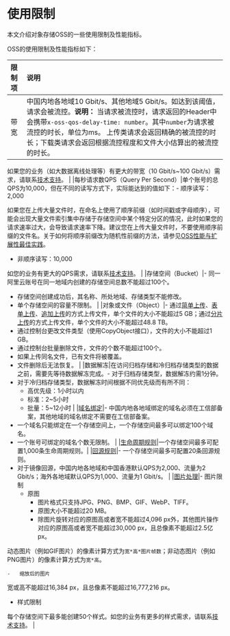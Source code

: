# 使用限制

本文介绍对象存储OSS的一些使用限制及性能指标。

OSS的使用限制及性能指标如下：

|限制项|说明|
|:--|:-|
|带宽|中国内地各地域10 Gbit/s、其他地域5 Gbit/s。如达到该阈值，请求会被流控。**说明：** 当请求被流控时，请求返回的Header中会携带`x-oss-qos-delay-time: number`。其中`number`为请求被流控的时长，单位为ms。 上传类请求会返回精确的被流控的时长；下载类请求会返回根据流控程度和文件大小估算出的被流控的时长。

如果您的业务（如大数据离线处理等）有更大的带宽（10 Gbit/s~100 Gbit/s）需求，请联系[技术支持](https://workorder-intl.console.aliyun.com/#/ticket/createIndex)。 |
|每秒请求数QPS（Query Per Second）|单个账号的总QPS为10,000，但在不同的读写方式下，实际能达到的值如下：-   顺序读写：2,000

如果您在上传大量文件时，在命名上使用了顺序前缀（如时间戳或字母顺序），可能会出现大量文件索引集中存储于存储空间中某个特定分区的情况，此时如果您的请求速率过大，会导致请求速率下降。建议您在上传大量文件时，不要使用顺序前缀的文件名。关于如何将顺序前缀改为随机性前缀的方法，请参见[OSS性能与扩展性最佳实践](/intl.zh-CN/最佳实践/OSS性能与扩展性最佳实践.md)。

-   非顺序读写：10,000

如您的业务有更大的QPS需求，请联系[技术支持](https://workorder-intl.console.aliyun.com/#/ticket/createIndex)。 |
|存储空间（Bucket）|-   同一阿里云账号在同一地域内创建的存储空间总数不能超过100个。
-   存储空间创建成功后，其名称、所处地域、存储类型不能修改。
-   单个存储空间的容量不限制。 |
|对象或文件（Object）|-   通过[简单上传](/intl.zh-CN/开发指南/对象/文件（Object）/上传文件（Object）/简单上传.md)、[表单上传](/intl.zh-CN/开发指南/对象/文件（Object）/上传文件（Object）/表单上传.md)、[追加上传](/intl.zh-CN/开发指南/对象/文件（Object）/上传文件（Object）/追加上传.md)的方式上传文件，单个文件的大小不能超过5 GB；通过[分片上传](/intl.zh-CN/开发指南/对象/文件（Object）/上传文件（Object）/分片上传和断点续传.md)的方式上传文件，单个文件的大小不能超过48.8 TB。
-   通过控制台更改文件类型（使用CopyObject接口），文件的大小不能超过1 GB。
-   通过控制台批量删除文件，文件的个数不能超过100个。
-   如果上传同名文件，已有文件将被覆盖。
-   文件删除后无法恢复。 |
|数据解冻|在访问归档存储和冷归档存储类型的数据之前，需要先等待数据解冻完成。-   对于归档存储类型，数据解冻约需1分钟。
-   对于冷归档存储类型，数据解冻时间根据不同优先级而有所不同：
    -   高优先级：1小时以内
    -   标准：2~5小时
    -   批量：5~12小时 |
|[域名绑定](/intl.zh-CN/开发指南/存储空间（Bucket）/绑定自定义域名.md)|-   中国内地各地域绑定的域名必须在工信部备案，其他地域的域名绑定不需要在工信部备案。
-   一个域名只能绑定在一个存储空间上，一个存储空间最多可以绑定100个域名。
-   一个账号可绑定的域名个数无限制。 |
|[生命周期规则](/intl.zh-CN/开发指南/对象/文件（Object）/文件生命周期/生命周期规则介绍.md)|一个存储空间最多可配置1,000条生命周期规则。|
|[回源规则](/intl.zh-CN/开发指南/对象/文件（Object）/管理文件/管理回源设置.md)|-   一个存储空间最多可配置20条回源规则。
-   对于镜像回源，中国内地各地域和中国香港默认QPS为2,000、流量为2 Gbit/s；海外各地域默认QPS为1,000、流量为1 Gbit/s。 |
|[图片处理](/intl.zh-CN/开发指南/数据处理/图片处理指南/简介.md)|-   图片限制
    -   原图
        -   图片格式只支持JPG、PNG、BMP、GIF、WebP、TIFF。
        -   原图大小不能超过20 MB。
        -   除图片旋转对应的原图高或者宽不能超过4,096 px外，其他图片操作对应的原图高或者宽不能超过30,000 px，且总像素不能超过2.5亿 px。

动态图片（例如GIF图片）的像素计算方式为`宽*高*图片帧数`；非动态图片（例如PNG图片）的像素计算方式为`宽*高`。

    -   缩放后的图片

宽或高不能超过16,384 px，且总像素不能超过16,777,216 px。

-   样式限制

每个存储空间下最多能创建50个样式。如您的业务有更多的样式需求，请联系[技术支持](https://workorder-intl.console.aliyun.com/#/ticket/createIndex)。 |


